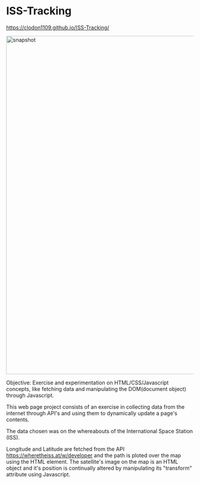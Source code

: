# ISS-Tracking
 https://clodon1109.github.io/ISS-Tracking/

<img width="907" alt="snapshot" src="https://user-images.githubusercontent.com/104923248/203157589-e12c476a-a628-48e3-8678-95808930bf1d.png">

Objective: Exercise and experimentation on HTML/CSS/Javascript concepts, like fetching data and manipulating the DOM(document object) through Javascript.

This web page project consists of an exercise in collecting data from the internet through API's and using them to dynamically update a page's contents. 

The data chosen was on the whereabouts of the International Space Station (ISS). 

Longitude and Latitude are fetched from the API https://wheretheiss.at/w/developer and the path is ploted over the map using the <canvas> HTML element.
The satellite's image on the map is an HTML object and it's position is continually altered by manipulating its "transform" attribute using Javascript. 
